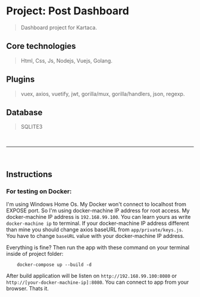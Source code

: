 # Project: Post Dashboard
> Dashboard project for Kartaca.  

## Core technologies
> Html, Css, Js, Nodejs, Vuejs, Golang.

## Plugins
> vuex, axios, vuetify, jwt, gorilla/mux, gorilla/handlers, json, regexp.

## Database
> SQLITE3  

&nbsp;
<hr>
&nbsp;

## Instructions
### For testing on Docker: 
I'm using Windows Home Os. My Docker won't connect to localhost from EXPOSE port. So I'm using docker-machine IP address for root access. My docker-machine IP address is `192.168.99.100`. You can learn yours as write `docker-machine ip` to terminal. If your docker-machine IP address different than mine you should change axios baseURL from `app/private/keys.js`. You have to change `baseURL` value with your docker-machine IP address.

Everything is fine? Then run the app with these command on your terminal inside of project folder:
```
    docker-compose up --build -d
```
After build application will be listen on `http://192.168.99.100:8080` or `http://[your-docker-machine-ip]:8080`. You can connect to app from your browser. Thats it.